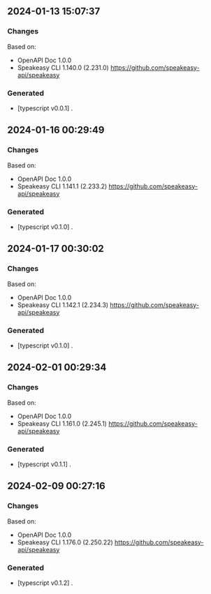 

## 2024-01-13 15:07:37
### Changes
Based on:
- OpenAPI Doc 1.0.0 
- Speakeasy CLI 1.140.0 (2.231.0) https://github.com/speakeasy-api/speakeasy
### Generated
- [typescript v0.0.1] .

## 2024-01-16 00:29:49
### Changes
Based on:
- OpenAPI Doc 1.0.0 
- Speakeasy CLI 1.141.1 (2.233.2) https://github.com/speakeasy-api/speakeasy
### Generated
- [typescript v0.1.0] .

## 2024-01-17 00:30:02
### Changes
Based on:
- OpenAPI Doc 1.0.0 
- Speakeasy CLI 1.142.1 (2.234.3) https://github.com/speakeasy-api/speakeasy
### Generated
- [typescript v0.1.0] .

## 2024-02-01 00:29:34
### Changes
Based on:
- OpenAPI Doc 1.0.0 
- Speakeasy CLI 1.161.0 (2.245.1) https://github.com/speakeasy-api/speakeasy
### Generated
- [typescript v0.1.1] .

## 2024-02-09 00:27:16
### Changes
Based on:
- OpenAPI Doc 1.0.0 
- Speakeasy CLI 1.176.0 (2.250.22) https://github.com/speakeasy-api/speakeasy
### Generated
- [typescript v0.1.2] .